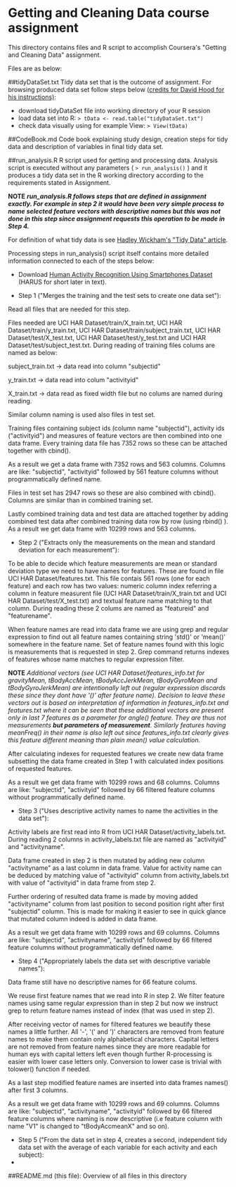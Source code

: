 # Getting and Cleaning Data course assignment

This directory contains files and R script to accomplish Coursera's "Getting and Cleaning Data" assignment. 

Files are as below:

##tidyDataSet.txt 
Tidy data set that is the outcome of assignment. For browsing produced data set follow steps below ([credits for David Hood for his instructions)](https://thoughtfulbloke.wordpress.com/2015/09/09/):
* download tidyDataSet file into working directory of your R session
* load data set into R: 
`> tData <- read.table("tidyDataSet.txt")`
* check data visually using for example View: `> View(tData)`

##CodeBook.md
Code book explaining study design, creation steps for tidy data and description of variables in final tidy data set.

##run_analysis.R 
R script used for getting and processing data. 
Analysis script is executed without any parameters ( `> run_analysis()` ) and it produces a tidy data set in the R working directory according to the requirements stated in Assignment. 

**NOTE** __*run_analysis.R follows steps that are defined in assignment exactly. For example in step 2 it would have been very simple process to name selected feature vectors with descriptive names but this was not done in this step since assignment requests this operation to be made in Step 4.*__

For definition of what tidy data is see [Hadley Wickham's "Tidy Data" article](http://vita.had.co.nz/papers/tidy-data.pdf).  

Processing steps in run_analysis() script itself contains more detailed information connected to each of the steps below:

* Download [Human Activity Recognition Using Smartphones Dataset](https://d396qusza40orc.cloudfront.net/getdata%2Fprojectfiles%2FUCI%20HAR%20Dataset.zip) (HARUS for short later in text).

* Step 1 ("Merges the training and the test sets to create one data set"): 

Read all files that are needed for this step.  

Files needed are UCI HAR Dataset/train/X_train.txt,  UCI HAR Dataset/train/y_train.txt,  UCI HAR Dataset/train/subject_train.txt,  UCI HAR Dataset/test/X_test.txt,  UCI HAR Dataset/test/y_test.txt and UCI HAR Dataset/test/subject_test.txt. During reading of training files colums are named as below:

subject_train.txt -> data read into column "subjectid"

y_train.txt -> data read into colum "activityid"

X_train.txt -> data read as fixed width file but no colums are named during reading.

Similar column naming is used also files in test set.

Training files containing subject ids (column name "subjectid"), activity ids ("activityid") and measures of feature vectors are then combined into one data frame. Every training data file has 7352 rows so these can be attached together with cbind(). 

As a result we get a data frame with 7352 rows and 563 columns. Columns are like: "subjectid", "activityid" followed by 561 feature columns without programmatically defined name.

Files in test set has 2947 rows so these are also combined with cbind(). Columns are similar than in combined training set.

Lastly combined training data and test data are attached together by adding combined test data after combined training data row by row (using rbind() ). As a result we get data frame with 10299 rows and  563 columns.

* Step 2 ("Extracts only the measurements on the mean and standard deviation for each measurement"): 

To be able to decide which feature measurements are mean or standard deviation type we need to have names for features. These are found in file UCI HAR Dataset/features.txt. This file contais 561 rows (one for each feature) and each row has two values: numeric column index referring a column in feature measurent file (UCI HAR Dataset/train/X_train.txt and UCI HAR Dataset/test/X_test.txt) and textual feature name matching to that column. During reading these 2 colums are named as "featureid" and "featurename".

When feature names are read into data frame we are using grep and regular expression to find out all feature names containing string 'std()' or 'mean()' somewhere in the feature name. Set of feature names found with this logic is measurements that is requested in step 2. Grep command returns indexes of features whose name matches to regular expression filter. 

**NOTE** *Additional vectors (see UCI HAR Dataset/features_info.txt for gravityMean, tBodyAccMean, tBodyAccJerkMean, tBodyGyroMean and tBodyGyroJerkMean) are intentionally left out (regular expression discards these since they dont have '()' after feature name). Decision to leave these vectors out is based on interpretation of information in features_info.txt and features.txt where it can be seen that these additional vectors are present only in last 7 features as a parameter for angle() feature. They are thus not measurements __but parameters of measurement__. Similarly features having meanFreq() in their name is also left out since features_info.txt clearly gives this feature different meaning than plain mean() value calculation.*

After calculating indexes for requested features we create new data frame subsetting the data frame created in Step 1 with calculated index positions of requested features.

As a result we get data frame with 10299 rows and 68 columns. Columns are like: "subjectid", "activityid" followed by 66 filtered feature columns without programmatically defined name.

* Step 3 ("Uses descriptive activity names to name the activities in the data set"):

Activity labels are first read into R from UCI HAR Dataset/activity_labels.txt. During reading 2 columns in activity_labels.txt file are named as "activityid" and "activityname".  

Data frame created in step 2 is then mutated by adding new column "activityname" as a last column in data frame. Value for activity name can be deduced by matching value of "activityid" column from activity_labels.txt with value of "activityid" in data frame from step 2.

Further ordering of resulted data frame is made by moving added "activityname" column from last position to second position right after first "subjectid" column. This is made for making it easier to see in quick glance that mutated column indeed is added in data frame. 

As a result we get data frame with 10299 rows and 69 columns. Columns are like: "subjectid", "activityname", "activityid" followed by 66 filtered feature columns without programmatically defined name.

* Step 4 ("Appropriately labels the data set with descriptive variable names"):

Data frame still have no descriptive names for 66 feature colums. 

We reuse first feature names that we read into R in step 2. We filter feature names using same regular expression than in step 2 but now we instruct grep to return feature names instead of index (that was used in step 2).

After receiving vector of names for filtered features we beautify these names a little further. All '-', '(' and ')' characters are removed from feature names to make them contain only alphabetical characters. Capital letters are not removed from feature names since they are more readable for human eys with capital letters left even though further R-processing is easier with lower case letters only. Conversion to lower case is trivial with tolower() function if needed.

As a last step modified feature names are inserted into data frames names()  after first 3 columns.

As a result we get data frame with 10299 rows and 69 columns. Columns are like: "subjectid", "activityname", "activityid" followed by 66 filtered feature columns where naming is now descriptive (i.e feature column with name "V1" is changed to "tBodyAccmeanX" and so on).

* Step 5 ("From the data set in step 4, creates a second, independent tidy data set with the average of each variable for each activity and each subject):
* 


##README.md
(this file): Overview of all files in this directory
